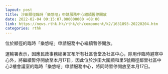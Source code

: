 ```yaml
---
layout: post
title: 沙田顯徑臨時「樂悠咭」申請服務中心繼續暫停開放
date: 2022-02-04 09:15:07.000000000 +08:00
link: https://news.rthk.hk/rthk/ch/component/k2/1631893-20220204.htm
categories: rthk
---
```


位於顯徑的臨時「樂悠咭」申請服務中心繼續暫停開放。

運輸署表示，因應民政事務總署宣布所有社區會堂及社區中心，除用作臨時避寒中心外，將繼續暫停開放至本月17日，因此位於沙田大圍顯和里5號顯徑鄰里社區中心2樓會議室的臨時「樂悠咭」申請服務中心，將同時暫停開放至本月17日。
